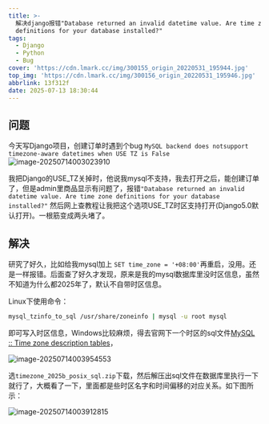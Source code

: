 ```yaml
---
title: >-
  解决django报错"Database returned an invalid datetime value. Are time zone
  definitions for your database installed?"
tags:
  - Django
  - Python
  - Bug
cover: 'https://cdn.lmark.cc/img/300155_origin_20220531_195944.jpg'
top_img: 'https://cdn.lmark.cc/img/300156_origin_20220531_195946.jpg'
abbrlink: 13f312f
date: 2025-07-13 18:30:44
---
```





## 问题

今天写Django项目，创建订单时遇到个bug `MySQL backend does notsupport timezone-aware datetimes when USE TZ is False`
![image-20250714003023910](https://cdn.lmark.cc/img/image-20250714003023910.png)

我把Django的USE_TZ关掉时，他说我mysql不支持，我去打开之后，能创建订单了，但是admin里商品显示有问题了，报错`"Database returned an invalid datetime value. Are time zone definitions for your database installed?"`
然后网上查教程让我把这个选项USE_TZ时区支持打开(Django5.0默认打开)。一根筋变成两头堵了。



## 解决

研究了好久，比如给我mysql加上 `SET time_zone = '+08:00'`再重启，没用。还是一样报错。后面查了好久才发现，原来是我的mysql数据库里没时区信息，虽然不知道为什么都2025年了，默认不自带时区信息。

Linux下使用命令：
```bash
mysql_tzinfo_to_sql /usr/share/zoneinfo | mysql -u root mysql
```

即可写入时区信息，Windows比较麻烦，得去官网下一个时区的sql文件[MySQL :: Time zone description tables](https://dev.mysql.com/downloads/timezones.html)，

![image-20250714003954553](https://cdn.lmark.cc/img/image-20250714003954553.png)

选`timezone_2025b_posix_sql.zip`下载，然后解压出sql文件在数据库里执行一下就行了，大概看了一下，里面都是些时区名字和时间偏移的对应关系。如下图所示：

![image-20250714003912815](https://cdn.lmark.cc/img/image-20250714003912815.png)